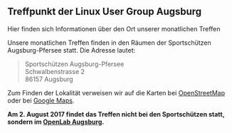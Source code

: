 
## Treffpunkt der Linux User Group Augsburg
Hier finden sich Informationen über den Ort unserer monatlichen Treffen

Unsere monatlichen Treffen finden in den Räumen der Sportschützen Augsburg-Pfersee statt. Die Adresse lautet:


>Sportschützen Augsburg-Pfersee  
Schwalbenstrasse 2  
86157 Augsburg

Zum Finden der Lokalität verweisen wir auf die Karten bei [OpenStreetMap](https://www.openstreetmap.org/?mlat=48.36478&mlon=10.87698&zoom=18&layers=M"_blank") oder bei [Google Maps](https://maps.google.com/maps?f=q&source=s_q&hl=en&geocode=&q=schwalbenstrasse+2,+augsburg&sll=37.0625,-95.677068&sspn=55.806079,66.796875&ie=UTF8&hq=&hnear=Schwalbenstra%C3%9Fe+2,+Augsburg+86157+Augsburg,+Bayern,+Germany&z=16"_blank"). 


**Am 2. August 2017 findet das Treffen nicht bei den Sportschützen statt, sondern im [OpenLab Augsburg](https://openlab-augsburg.de/kontakt/).**

